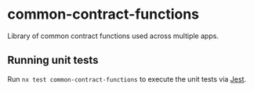 # common-contract-functions

Library of common contract functions used across multiple apps.

## Running unit tests

Run `nx test common-contract-functions` to execute the unit tests via [Jest](https://jestjs.io).
